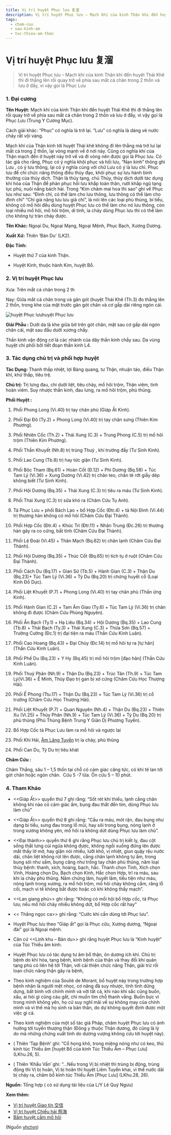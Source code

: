 ```yaml
---
title: Vị trí huyệt Phục lưu 复溜
description: Vị trí huyệt Phục lưu – Mạch khí của kinh Thận khi đến huyệt Thái Khê thì đi thẳng lên rồi quay trở về phía sau mắt cá chân trong 2 thốn và lưu ở đấy, vì vậy gọi là Phục Lưu
tags:
  - cham-cuu
  - sau-kinh-am
  - tuc-thieu-am-than
---
```


# Vị trí huyệt Phục lưu 复溜 

> Vị trí huyệt Phục lưu – Mạch khí của kinh Thận khi đến huyệt Thái Khê thì đi thẳng lên rồi quay trở về phía sau mắt cá chân trong 2 thốn và lưu ở đấy, vì vậy gọi là Phục Lưu

### 1. Đại cương

**Tên Huyệt:** Mạch khí của kinh Thận khi đến huyệt Thái Khê thì đi thẳng lên rồi quay trở về phía sau mắt cá chân trong 2 thốn và lưu ở đấy, vì vậy gọi là Phục Lưu (Trung Y Cương Mục).

Cách giải khác: “Phục” có nghĩa là trở lại. “Lưu” có nghĩa là dáng vẻ nước chảy rất vội vàng.

Mạch khí của Thận kinh tới huyệt Thái khê không đi lên thẳng mà trở lui lại mắt cá trong 2 thốn, lại vòng mạnh về ở nơi này. Cũng có nghĩa khí của Thận mạch đến ở huyệt này trở về và đi vòng nên được gọi là Phục lưu. Có tác giả cho rằng, Phục có ý nghĩa khôi phục và hồi lưu, “Nạn kinh” thông ghi Lưu , có ý lưu thông, lại có ý nghĩa cùng với chữ Lưu có ý là lưu chỉ. Phục lưu để chỉ chức năng thông điều thủy đạo, khôi phục sự lưu hành bình thường của thủy dịch. Thận là thủy tạng, chủ Thủy, thủy dịch dưới tác dụng khí hóa của Thận để phản phục hồi lưu khắp toàn thân, rưới khắp ngũ tạng lục phủ, nuôi nấng bách hài. Trong “Kim châm mai hoa thi sao” ghi về Phục lưu như sau: “Đình chỉ, có thể làm cho lưu thông, lưu thông có thể làm cho đình chỉ” “Chỉ giá năng lưu lưu giả chỉ”, là nói lên các loại phù thủng, bí tiểu, không có mồ hôi đều dùng huyệt Phục lưu có thể làm cho nó lưu thông, còn loại nhiều mồ hôi, mồ hôi trộm, di tinh, ỉa chảy dùng Phục lưu thì có thể làm cho không tự tràn chảy được. 

**Tên Khác:** Ngoại Du, Ngoại Mạng, Ngoại Mệnh, Phục Bạch, Xương Dương.

**Xuất Xứ:** Thiên ‘Bản Du’ (LK2).

**Đặc Tính:**

+ Huyệt thứ 7 của kinh Thận.

+ Huyệt Kinh, thuộc hành Kim, huyệt Bổ.

### 2. Vị trí huyệt Phục lưu

Xưa: Trên mắt cá chân trong 2 th

Nay: Giữa mắt cá chân trong và gân gót (huyệt Thái Khê (Th.3) đo thẳng lên 2 thốn, trong khe của mặt trước gân gót chân và cơ gấp dài riêng ngón cái.

![huyệt Phục lưu](/imgs/yhctvn/huyet-phuc-luu.jpg)huyệt Phục lưu

**Giải Phẫu :** Dưới da là khe giữa bờ trên gót chân, mặt sau cơ gấp dài ngón chân cái, mặt sau đầu dưới xương chầy.

Thần kinh vận động cơ là các nhánh của dây thần kinh chầy sau. Da vùng huyệt chi phối bởi tiết đoạn thần kinh L4.

### 3. Tác dụng chủ trị và phối hợp huyệt

**Tác Dụng:** Thanh thấp nhiệt, lợi Bàng quang, tư Thận, nhuận táo, điều Thận khí, khứ thấp, tiêu trệ.

**Chủ trị:** Trị lưng đau, chi dưới liệt, tiêu chảy, mồ hôi trộm, Thận viêm, tinh hoàn viêm. Suy nhược thần kinh, đau lưng, ra mồ hôi trộm, phù thũng. 

**Phối Huyệt :**

1. Phối Phong Long (Vi.40) trị tay chân phù (Giáp Ất Kinh).
2. Phối Đại Đô (Ty.2) + Phong Long (Vi.40) trị tay chân sưng (Thiên Kim Phương).
3. Phối Nhiên Cốc (Th.2) + Thái Xung (C.3) + Trung Phong (C.5) trị mồ hôi trộm (Thiên Kim Phương).
4. Phối Thần Khuyết (Nh.8) trị trúng Thuỷ , khí trướng đầy (Tư Sinh Kinh).
5. Phối Lao Cung (Tb.8) trị hay tức giận (Tư Sinh Kinh).
6. Phối Bộc Tham (Bq.61) + Hoàn Cốt (Đ.12) + Phi Dương (Bq.58) + Túc Tam Lý (Vi.36) + Xung Dương (Vi.42) trị chân teo, chân tê rớt giầy dép không biết (Tư Sinh Kinh).
7. Phối Hội Dương (Bq.35) + Thái Xung (C.3) trị tiêu ra máu (Tư Sinh Kinh).
8. Phối Thái Xung (C.3) trị sữa khó ra (Châm Cứu Tụ Anh).
9. Tả Phục Lưu + phối Bách Lao + bổ Hợp Cốc (Đtr.4) + tả Nội Đình (Vi.44) trị thương hàn không có mồ hôi (Châm Cứu Đại Thành).
10. Phối Hợp Cốc (Đtr.4) + Khúc Trì (Đtr.11) + Nhân Trung (Đc.26) trị thương hàn gây ra co cứng, bất tỉnh (Châm Cứu Đại Thành).
11. Phối Lệ Đoài (Vi.45) + Thân Mạch (Bq.62) trị chân lạnh (Châm Cứu Đại Thành).
12. Phối Hội Dương (Bq.35) + Thúc Cốt (Bq.65) trị tích tụ ở ruột (Châm Cứu Đại Thành).
13. Phối Cách Du (Bq.17) + Gian Sử (Tb.5) + Hành Gian (C.3) + Thận Du (Bq.23)+ Túc Tam Lý (Vi.36) + Tỳ Du (Bq.20) trị chứng huyết cổ (Loại Kinh Đồ Dực).

14. Phối Liệt Khuyết (P.7) + Phong Long (Vi.40) trị tay chân phù (Thần ứng Kinh).
15. Phối Hành Gian (C.2) + Tam Âm Giao (Ty.6) + Túc Tam Lý (Vi.36) trị chân không đi được (Châm Cứu Phùng Nguyên).
16. Phối Ẩn Bạch (Ty.1) + Hạ Liêu (Bq.34) + Hội Dương (Bq.35) + Lao Cung (Tb.8) + Thái Bạch (Ty.3) + Thái Xung (C.3) + Thừa Sơn (Bq.57) + Trường Cường (Đc.1) trị đại tiện ra máu (Thần Cứu Kinh Luân).
17. Phối Cao Hoang (Bq.43) + Đại Chùy (Đc.14) trị mồ hôi tự ra [tự hãn] (Thần Cứu Kinh Luân).
18. Phối Phế Du (Bq.23) + Y Hy (Bq.45) trị mồ hôi trộm [đạo hãn] (Thần Cứu Kinh Luân).
19. Phối Thuỷ Phân (Nh.9) + Thận Du (Bq.23) + Trúc Tân (Th.9) + Túc Tam Lý(Vi.36) + Ế Minh, Thủy Đạo trị gan bị xơ cứng (Châm Cứu Học Thượng Hải).
20. Phối Ế Phong (Ttu.17) + Thận Du (Bq.23) + Túc Tam Lý (Vi.36) trị cổ trướng (Châm Cứu Học Thượng Hải).
21. Phối Liệt Khuyết (P.7) + Quan Nguyên (Nh.4) + Thận Du (Bq.23) + Thiên Xu (Vi.25) + Thủy Phân (Nh.9) + Túc Tam Lý (Vi.36) + Tỳ Du (Bq.20) trị phù thũng (Phù Thủng Bệnh Trung Y Giản Dị Phương Tuyển).
22. Bổ Hợp Cốc tả Phục Lưu làm ra mồ hôi và ngược lại
23. Phối Khí Hải, [Âm Lăng Tuyền](/yhctvn/vi-tri-huyet-am-lang-tuyen-%e9%98%b4%e9%99%b5%e6%b3%89) trị ỉa chảy, phù thũng
24. Phối Can Du, Tỳ Du trị tiêu khát

**Châm Cứu :**

Châm Thẳng, sâu 1 – 1,5 thốn tại chỗ có cảm giác căng tức, có khi tê lan tới gót chân hoặc ngón chân.  Cứu 5 -7 lửa. Ôn cứu 5 – 10 phút. 

### 4. Tham Khảo

+ <<Giáp Ất>> quyển thứ 7 ghi rằng: “Sốt rét khí thiếu, lạnh cẳng chân không khi nào có cảm giác ấm, bụng đau thắt đến tim, dùng Phục lưu làm chủ” 

 + <<Giáp Ất>> quyển thứ 8 ghi rằng: “Cầu ra máu, mót rặn, đau bụng như dạng bí tiểu, sưng đau trong lỗ mũi, hay sôi trong bụng, nóng lạnh ở trong xương không yên, mồ hôi ra không dứt dùng Phục lưu làm chủ”. 

 + <<Đại thành>> quyển thứ 6 ghi rằng Phục lưu chủ trị kiết lỵ, đau cột sống thắt lưng cúi ngửa không được, không ngồi xuống đứng lên được mắt thấy lờ mờ, hay giận nói nhiều, lưỡi khô, vị nhiệt, giun quậy rệu nước dãi, chân liệt không rút lên được, cẳng chân lạnh không tự ấm, trong bụng sôi như sấm, bụng căng như trống tay chân phù thũng, năm loại thủy bệnh: thanh, xích, hoàng, bạch, hắc. Thanh chọn Tỉnh, Xích chọn Vinh, Hoàng chọn Du, Bạch chọn Kinh, Hắc chọn Hợp, trĩ ra máu, sau khi ỉa chảy phù thũng. Năm chứng lâm, huyết lâm, tiểu tiện như máu, nóng lạnh trong xương, ra mồ hôi trộm, mồ hôi chảy không cầm, răng lỗ cối, mạch vi tế không bắt được hoặc có khi không thấy mạch”. 

 + <<Lan giang phú>> ghi rằng: “Không có mồi hội bổ Hợp cốc, tả Phục lưu; nếu mồ hôi chảy nhiều không dứt, bổ Hợp cốc rất hay” 

 + << Thắng ngọc ca>> ghi rằng: “Cước khí cần dùng tới Phục lưu”.

 + Huyệt Phục lưu theo “Giáp ất” gọi là Phục cữu, Xương dương, “Ngoại đài” gọi là Ngoại mệnh. 

 + Căn cứ <<Linh khu – Bản du>> ghi rằng huyệt Phục lưu là “Kinh huyệt” của Túc Thiếu âm kinh. 

 + Huyệt Phục lưu có tác dụng tư âm bổ thận, ôn dương ích khí. Chủ trị bệnh do khí hóa, tạng bệnh, kinh bệnh của thận và thay đổi khí quản tạng phủ có liên hệ tới Thận, với cải thiện chức năng Thận, giải trừ rối loạn chức năng thận gây ra bệnh, 

 + Theo kinh nghiệm của Soulié de Morant, bổ huyệt này trong trường hợp bệnh nhân là người mệt nhọc, cơ năng đã suy nhược, tính tình dửng dưng, bất bình với chính mình và với tất cả, khi nào khí sắc cũng buồn, xấu, ai hỏi gì cũng cáu gắt, chỉ muốn tìm chỗ thanh vắng. Buồn bực vì trong mình không yên, họ cứ suy nghĩ mãi về sự không may của chính mình và vì thế mà họ sinh ra bản thân, do dự không quyết định được một việc gì cả. 

 + Theo kinh nghiệm của một số tác giả Pháp, châm huyệt Phục lưu có ảnh hưởng tới tuyến thượng thận (Đông y thuộc Thận dương, đó cũng là lý do mà những chứng xuất tinh do dương vượng không cứu tới huyệt này).

+ ( Thiên ‘Tạp Bệnh’ ghi: “Cổ họng khô, trong miệng nóng như có keo, thủ kinh túc Thiếu âm [huyệt Bổ của kinh Túc Thiếu Âm – Phục Lưu] (LKhu.26, 5).

+ ( Thiên ‘Khẩu Vấn’ ghi: “…Nếu trong Vị bị nhiệt thì trùng bị động, trùng động thì Vị bị hoãn, Vị bị hoãn thì huyệt Liêm Tuyền khai, vì thế nước dãi bị chảy ra, châm bổ kinh túc Thiếu Âm [Phục Lưu] (LKhu.28, 26).

**Nguồn:** Tổng hợp ( có sử dụng tài liệu của L/Y Lê Quý Ngưu)

**Xem thêm:**

* [Vị trí huyệt Giao tín 交信](/yhctvn/vi-tri-huyet-giao-tin-%e4%ba%a4%e4%bf%a1)
* [Vị trí huyệt Chiếu hải 照海](/yhctvn/vi-tri-huyet-chieu-hai-%e7%85%a7%e6%b5%b7)
* [Bấm huyệt cầm mồ hôi](/yhctvn/bam-huyet-cam-mo-hoi)

(Nguồn <a href="https://yhctvn.com/vi-tri-huyet-phuc-luu-复溜/" target="_blank">yhctvn</a>)
